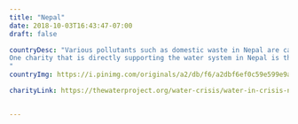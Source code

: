 ```yaml
---
title: "Nepal"
date: 2018-10-03T16:43:47-07:00
draft: false

countryDesc: "Various pollutants such as domestic waste in Nepal are causing diarrhea, dysentery, typhoid, gastroenteritis and cholera. 
One charity that is directly supporting the water system in Nepal is the water project. 
"
countryImg: https://i.pinimg.com/originals/a2/db/f6/a2dbf6ef0c59e599e9ac93af94e8cc40.jpg

charityLink: https://thewaterproject.org/water-crisis/water-in-crisis-nepal


---
```


